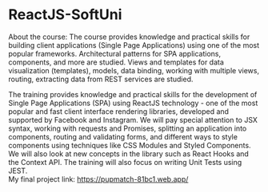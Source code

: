# ReactJS-SoftUni
About the course:
The course provides knowledge and practical skills for building client applications (Single Page Applications) using one of the most popular frameworks. Architectural patterns for SPA applications, components, and more are studied. Views and templates for data visualization (templates), models, data binding, working with multiple views, routing, extracting data from REST services are studied.

The training provides knowledge and practical skills for the development of Single Page Applications (SPA) using ReactJS technology - one of the most popular and fast client interface rendering libraries, developed and supported by Facebook and Instagram. We will pay special attention to JSX syntax, working with requests and Promises, splitting an application into components, routing and validating forms, and different ways to style components using techniques like CSS Modules and Styled Components. We will also look at new concepts in the library such as React Hooks and the Context API. The training will also focus on writing Unit Tests using JEST. </br>
My final project link: https://pupmatch-81bc1.web.app/
